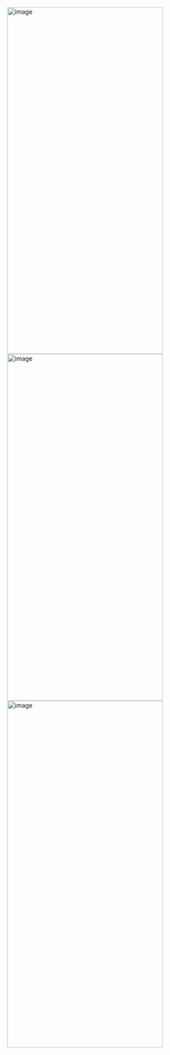 <img width="360" height="800" alt="image" src="https://github.com/user-attachments/assets/d1539481-5ca7-4910-92df-241a5f2130ab" />

<img width="360" height="800" alt="image" src="https://github.com/user-attachments/assets/69276ee3-ee9a-4207-8e28-4bc78e6444f5" />

<img width="360" height="800" alt="image" src="https://github.com/user-attachments/assets/2203b93a-2cdf-468f-90c6-bd634f7aa5b2" />
